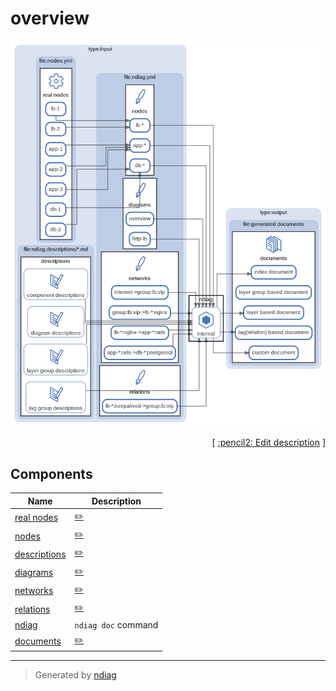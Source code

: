 # overview

![diagram](diagram-overview.png)



<p align="right">
  [ <a href="../ndiag.descriptions/_diagram-overview.md">:pencil2: Edit description</a> ]
<p>



## Components

| Name | Description |
| --- | --- |
| [real nodes](node-real_nodes.md) | <a href="../ndiag.descriptions/_node-real_nodes.md">:pencil2:</a> |
| [nodes](node-nodes.md) | <a href="../ndiag.descriptions/_node-nodes.md">:pencil2:</a> |
| [descriptions](node-descriptions.md) | <a href="../ndiag.descriptions/_node-descriptions.md">:pencil2:</a> |
| [diagrams](node-diagrams.md) | <a href="../ndiag.descriptions/_node-diagrams.md">:pencil2:</a> |
| [networks](node-networks.md) | <a href="../ndiag.descriptions/_node-networks.md">:pencil2:</a> |
| [relations](node-relations.md) | <a href="../ndiag.descriptions/_node-relations.md">:pencil2:</a> |
| [ndiag](node-ndiag.md) | `ndiag doc` command |
| [documents](node-documents.md) | <a href="../ndiag.descriptions/_node-documents.md">:pencil2:</a> |


---

> Generated by [ndiag](https://github.com/k1LoW/ndiag)
